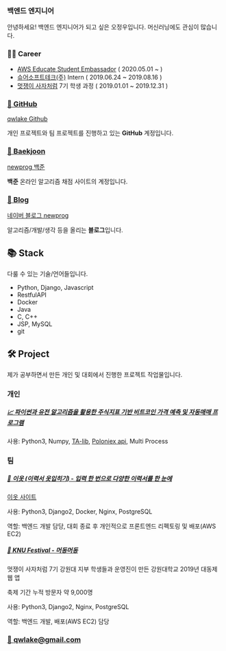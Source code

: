 ### **백엔드 엔지니어**

안녕하세요! 백엔드 엔지니어가 되고 싶은 오정우입니다. 머신러닝에도 관심이 많습니다.

### **👨‍💻 Career**

- [AWS Educate Student Embassador](https://aws.amazon.com/ko/education/awseducate/student-ambassador-program/) ( 2020.05.01 ~ )
- [슈어소프트테크(주)](https://www.suresofttech.com/ko/html/main/index.php) Intern ( 2019.06.24 ~ 2019.08.16 )
- [멋쟁이 사자처럼](https://likelion.net/) 7기 학생 과정 ( 2019.01.01 ~ 2019.12.31 )

### **[🐙 GitHub](https://github.com/qwlake)**

[qwlake Github](https://github.com/qwlake)

개인 프로젝트와 팀 프로젝트를 진행하고 있는 **GitHub** 계정입니다.

### [💯 Baekjoon](https://solved.ac/profile/newprog/)

[newprog 백준](https://solved.ac/profile/newprog/)

**백준** 온라인 알고리즘 채점 사이트의 계정입니다.

### **[📝 Blog](http://blog.naver.com/newprog)**

[네이버 블로그 newprog](https://blog.naver.com/newprog)

알고리즘/개발/생각 등을 올리는 **블로그**입니다.


## 📚 Stack

다룰 수 있는 기술/언어들입니다.

- Python, Django, Javascript
- RestfulAPI
- Docker
- Java
- C, C++
- JSP, MySQL
- git


## 🛠 Project

제가 공부하면서 만든 개인 및 대회에서 진행한 프로젝트 작업물입니다.


### 개인


##### [📈 파이썬과 유전 알고리즘을 활용한 주식지표 기반 비트코인 가격 예측 및 자동매매 프로그램](https://github.com/qwlake/auto-coin-trader)

사용: Python3, Numpy, [TA-lib](https://mrjbq7.github.io/ta-lib/), [Poloniex api](https://docs.poloniex.com/), Multi Process


### 팀

##### [📑 이옷 (이력서 옷입히기) - 입력 한 번으로 다양한 이력서를 한 눈에](https://github.com/qwlake/eot)

[이옷 사이트](http://resume-make.shop/)

사용: Python3, Django2, Docker, Nginx, PostgreSQL

역할: 백엔드 개발 담당, 대회 종료 후 개인적으로 프론트엔드 리펙토링 및 배포(AWS EC2)



##### [🎉 KNU Festival - 머동머동](https://github.com/qwlake/knu-festival)

멋쟁이 사자처럼 7기 강원대 지부 학생들과 운영진이 만든 강원대학교 2019년 대동제 웹 앱

축제 기간 누적 방문자 약 9,000명

사용: Python3, Django2, Nginx, PostgreSQL

역할: 백엔드 개발, 배포(AWS EC2) 담당

### [📧 qwlake@gmail.com](mailto:qwlake@gmail.com)
